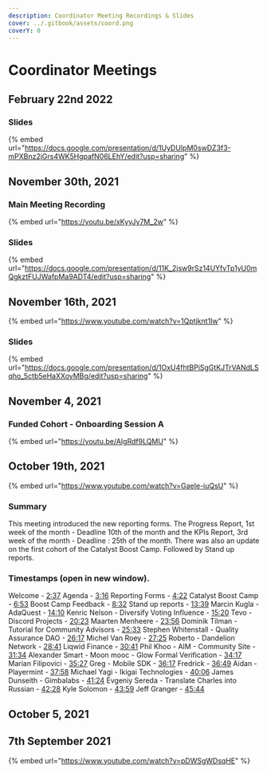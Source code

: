 ```yaml
---
description: Coordinator Meeting Recordings & Slides
cover: ../.gitbook/assets/coord.png
coverY: 0
---
```


# Coordinator Meetings

## February 22nd 2022

### Slides

{% embed url="https://docs.google.com/presentation/d/1UyDUIpM0swDZ3f3-mPXBnz2jGrs4WK5HgpafN06LEhY/edit?usp=sharing" %}

##

## November 30th, 2021

### Main Meeting Recording

{% embed url="https://youtu.be/xKyyJy7M_2w" %}

### Slides

{% embed url="https://docs.google.com/presentation/d/11K_2jsw9rSz14UYfvTp1yU0mQgkztFUJWafpMa9ADT4/edit?usp=sharing" %}

## November 16th, 2021

{% embed url="https://www.youtube.com/watch?v=1Qptjknt1Iw" %}

### Slides

{% embed url="https://docs.google.com/presentation/d/1OxU4fhtBPiSgGtKJTrVANdLSqho_5ctb5eHaXXovMBg/edit?usp=sharing" %}

## November 4, 2021

### Funded Cohort - Onboarding Session A

{% embed url="https://youtu.be/AIgRdf9LQMU" %}

## October 19th, 2021

{% embed url="https://www.youtube.com/watch?v=GaeIe-iuQsU" %}

### Summary

This meeting introduced the new reporting forms. The Progress Report, 1st week of the month - Deadline 10th of the month and the KPIs Report, 3rd week of the month - Deadline : 25th of the month. There was also an update on the first cohort of the Catalyst Boost Camp. Followed by Stand up reports.

### Timestamps (open in new window).

Welcome - [2:37](https://www.youtube.com/watch?v=GaeIe-iuQsU\&t=157s) Agenda - [3:16](https://www.youtube.com/watch?v=GaeIe-iuQsU\&t=196s) Reporting Forms - [4:22](https://www.youtube.com/watch?v=GaeIe-iuQsU\&t=262s) Catalyst Boost Camp - [6:53](https://www.youtube.com/watch?v=GaeIe-iuQsU\&t=413s) Boost Camp Feedback - [8:32](https://www.youtube.com/watch?v=GaeIe-iuQsU\&t=512s) Stand up reports - [13:39](https://www.youtube.com/watch?v=GaeIe-iuQsU\&t=819s) Marcin Kugla - AdaQuest - [14:10](https://www.youtube.com/watch?v=GaeIe-iuQsU\&t=850s) Kenric Nelson - Diversify Voting Influence - [15:20](https://www.youtube.com/watch?v=GaeIe-iuQsU\&t=920s) Tevo - Discord Projects - [20:23](https://www.youtube.com/watch?v=GaeIe-iuQsU\&t=1223s) Maarten Menheere - [23:56](https://www.youtube.com/watch?v=GaeIe-iuQsU\&t=1436s) Dominik Tilman - Tutorial for Community Advisors - [25:33](https://www.youtube.com/watch?v=GaeIe-iuQsU\&t=1533s) Stephen Whitenstall - Quality Assurance DAO - [26:17](https://www.youtube.com/watch?v=GaeIe-iuQsU\&t=1577s) Michel Van Roey - [27:25](https://www.youtube.com/watch?v=GaeIe-iuQsU\&t=1645s) Roberto - Dandelion Network - [28:41](https://www.youtube.com/watch?v=GaeIe-iuQsU\&t=1721s) Liqwid Finance - [30:41](https://www.youtube.com/watch?v=GaeIe-iuQsU\&t=1841s) Phil Khoo - AIM - Community Site - [31:34](https://www.youtube.com/watch?v=GaeIe-iuQsU\&t=1894s) Alexander Smart - Moon mooc - Glow Formal Verification - [34:17](https://www.youtube.com/watch?v=GaeIe-iuQsU\&t=2057s) Marian Filipovici - [35:27](https://www.youtube.com/watch?v=GaeIe-iuQsU\&t=2127s) Greg - Mobile SDK - [36:17](https://www.youtube.com/watch?v=GaeIe-iuQsU\&t=2177s) Fredrick - [36:49](https://www.youtube.com/watch?v=GaeIe-iuQsU\&t=2209s) Aidan - Playermint - [37:58](https://www.youtube.com/watch?v=GaeIe-iuQsU\&t=2278s) Michael Yagi - Ikigai Technologies - [40:06](https://www.youtube.com/watch?v=GaeIe-iuQsU\&t=2406s) James Dunseith - Gimbalabs - [41:24](https://www.youtube.com/watch?v=GaeIe-iuQsU\&t=2484s) Evgeniy Sereda - Translate Charles into Russian - [42:28](https://www.youtube.com/watch?v=GaeIe-iuQsU\&t=2548s) Kyle Solomon - [43:59](https://www.youtube.com/watch?v=GaeIe-iuQsU\&t=2639s) Jeff Granger - [45:44](https://www.youtube.com/watch?v=GaeIe-iuQsU\&t=2744s)

## October 5, 2021

## 7th September 2021

{% embed url="https://www.youtube.com/watch?v=pDWSgWDsqHE" %}
